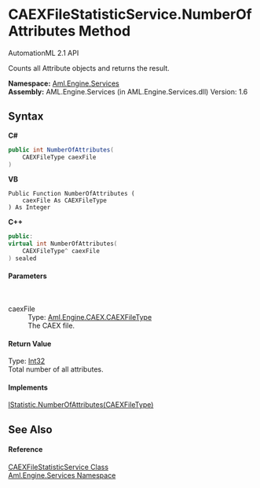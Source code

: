 # CAEXFileStatisticService.NumberOfAttributes Method 
AutomationML 2.1 API 

Counts all Attribute objects and returns the result.

**Namespace:**&nbsp;<a href="N_Aml_Engine_Services">Aml.Engine.Services</a><br />**Assembly:**&nbsp;AML.Engine.Services (in AML.Engine.Services.dll) Version: 1.6

## Syntax

**C#**<br />
``` C#
public int NumberOfAttributes(
	CAEXFileType caexFile
)
```

**VB**<br />
``` VB
Public Function NumberOfAttributes ( 
	caexFile As CAEXFileType
) As Integer
```

**C++**<br />
``` C++
public:
virtual int NumberOfAttributes(
	CAEXFileType^ caexFile
) sealed
```


#### Parameters
&nbsp;<dl><dt>caexFile</dt><dd>Type: <a href="T_Aml_Engine_CAEX_CAEXFileType">Aml.Engine.CAEX.CAEXFileType</a><br />The CAEX file.</dd></dl>

#### Return Value
Type: <a href="https://docs.microsoft.com/dotnet/api/system.int32" target="_parent" rel="noopener noreferrer">Int32</a><br />Total number of all attributes.

#### Implements
<a href="M_Aml_Engine_Services_Interfaces_IStatistic_NumberOfAttributes">IStatistic.NumberOfAttributes(CAEXFileType)</a><br />

## See Also


#### Reference
<a href="T_Aml_Engine_Services_CAEXFileStatisticService">CAEXFileStatisticService Class</a><br /><a href="N_Aml_Engine_Services">Aml.Engine.Services Namespace</a><br />